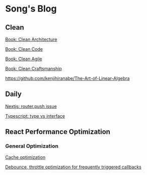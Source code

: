 # Song's Blog

## Clean

[Book: Clean Architecture](./clean-architecture/index.md)

[Book: Clean Code](./clean-code/index.md)

[Book: Clean Agile]()

[Book: Clean Craftsmanship]()

https://github.com/kenjihiranabe/The-Art-of-Linear-Algebra

## Daily

[Nextjs: router.push issue](./daily/nextjs-router-push-in-mobile.md)

[Typescript: type vs interface](./daily/type-vs-interface.md)

## React Performance Optimization

### General Optimization

[Cache optimization](./react-performance-optimization/general-optimization/04-cache-optimization.md)

[Debounce, throttle optimization for frequently triggered callbacks
](./react-performance-optimization/general-optimization/05-debounce-throttle.md)
